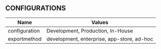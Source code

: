 ## CONFIGURATIONS

|Name|Values|
|---|---|
|configuration|Development, Production, In-House|
|exportmethod|development, enterprise, app-store, ad-hoc|
